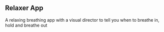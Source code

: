 ## Relaxer App

A relaxing breathing app with a visual director to tell you when to breathe in, hold and breathe out


